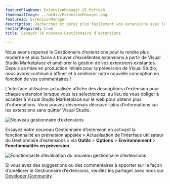 ```yaml
---
featureFlagName: ExtensionManager.UI.Refresh
thumbnailImage: ../media/ExtensionManager.png
featureId: ExtensionManager
description: Recherchez et gérez plus facilement vos extensions avec le Gestionnaire d’extensions repensé de Visual Studio.
restartRequired: true
title: Essayer le nouveau Gestionnaire d’extensions

---
```


Nous avons repensé le Gestionnaire d’extensions pour le rendre plus moderne et plus facile à trouver d’excellentes extensions à partir de Visual Studio Marketplace et améliorer la gestion de vos extensions existantes. Depuis sa mise en production initiale pour la préversion de Visual Studio, nous avons continué à affiner et à améliorer notre nouvelle conception en fonction de vos commentaires ! 

L’interface utilisateur actualisée affiche des descriptions d’extension pour chaque extension lorsque vous les sélectionnez, au lieu de vous obliger à accéder à Visual Studio Marketplace sur le web pour obtenir plus d’informations. Vous pouvez désormais découvrir plus d’informations sur les extensions sans quitter Visual Studio.

![Nouveau gestionnaire d’extensions](../media/ExtensionManager.png "Nouveau gestionnaire d’extensions")

Essayez notre nouveau Gestionnaire d’extension en activant la fonctionnalité en préversion appelée « Actualisation de l’interface utilisateur du Gestionnaire d’extensions » via **Outils** > **Options** > **Environnement** > **Fonctionnalités en préversion**.

![Fonctionnalité d’évaluation du nouveau gestionnaire d’extensions](../media/ExtensionManagerPreviewFeature.png "Fonctionnalité d’évaluation du nouveau gestionnaire d’extensions")

Si vous avez des suggestions ou des commentaires à apporter sur la façon d’améliorer le Gestionnaire d’extensions, veuillez les partager avec nous sur [Developer Community](https://developercommunity.visualstudio.com/t/Modern-Extension-Manager-for-Visual-Stud/10401804).

